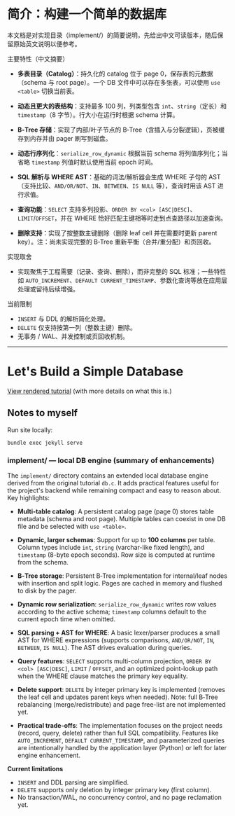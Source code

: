 # 简介：构建一个简单的数据库

本文档是对实现目录（implement/）的简要说明，先给出中文可读版本，随后保留原始英文说明以便参考。

主要特性（中文摘要）

- **多表目录（Catalog）**：持久化的 catalog 位于 page 0，保存表的元数据（schema 与 root page）。一个 DB 文件中可以存在多张表，可以使用 `use <table>` 切换当前表。

- **动态且更大的表结构**：支持最多 100 列，列类型包含 `int`、`string`（定长）和 `timestamp`（8 字节）。行大小在运行时根据 schema 计算。

- **B‑Tree 存储**：实现了内部/叶子节点的 B‑Tree（含插入与分裂逻辑），页被缓存到内存并由 pager 刷写到磁盘。

- **动态行序列化**：`serialize_row_dynamic` 根据当前 schema 将列值序列化；当省略 `timestamp` 列值时默认使用当前 epoch 时间。

- **SQL 解析与 WHERE AST**：基础的词法/解析器会生成 WHERE 子句的 AST（支持比较、`AND/OR/NOT`、`IN`、`BETWEEN`、`IS NULL` 等），查询时用该 AST 进行求值。

- **查询功能**：`SELECT` 支持多列投影、`ORDER BY <col> [ASC|DESC]`、`LIMIT`/`OFFSET`，并在 WHERE 恰好匹配主键相等时走到点查路径以加速查询。

- **删除支持**：实现了按整数主键删除（删除 leaf cell 并在需要时更新 parent key）。注：尚未实现完整的 B‑Tree 重新平衡（合并/重分配）和页回收。

实现取舍

- 实现聚焦于工程需要（记录、查询、删除），而非完整的 SQL 标准；一些特性如 `AUTO_INCREMENT`、`DEFAULT CURRENT_TIMESTAMP`、参数化查询等放在应用层处理或留待后续增强。

当前限制

- `INSERT` 与 DDL 的解析简化处理。
- `DELETE` 仅支持按第一列（整数主键）删除。
- 无事务 / WAL、并发控制或页回收机制。

---

# Let's Build a Simple Database

[View rendered tutorial](https://cstack.github.io/db_tutorial/) (with more details on what this is.)

## Notes to myself

Run site locally:
```
bundle exec jekyll serve
```

### implement/ — local DB engine (summary of enhancements)

The `implement/` directory contains an extended local database engine derived from the original tutorial `db.c`. It adds practical features useful for the project's backend while remaining compact and easy to reason about. Key highlights:

- **Multi-table catalog**: A persistent catalog page (page 0) stores table metadata (schema and root page). Multiple tables can coexist in one DB file and be selected with `use <table>`.

- **Dynamic, larger schemas**: Support for up to **100 columns** per table. Column types include `int`, `string` (varchar-like fixed length), and `timestamp` (8-byte epoch seconds). Row size is computed at runtime from the schema.

- **B‑Tree storage**: Persistent B‑Tree implementation for internal/leaf nodes with insertion and split logic. Pages are cached in memory and flushed to disk by the pager.

- **Dynamic row serialization**: `serialize_row_dynamic` writes row values according to the active schema; `timestamp` columns default to the current epoch time when omitted.

- **SQL parsing + AST for WHERE**: A basic lexer/parser produces a small AST for WHERE expressions (supports comparisons, `AND/OR/NOT`, `IN`, `BETWEEN`, `IS NULL`). The AST drives evaluation during queries.

- **Query features**: `SELECT` supports multi-column projection, `ORDER BY <col> [ASC|DESC]`, `LIMIT` / `OFFSET`, and an optimized point-lookup path when the WHERE clause matches the primary key equality.

- **Delete support**: `DELETE` by integer primary key is implemented (removes the leaf cell and updates parent keys when needed). Note: full B‑Tree rebalancing (merge/redistribute) and page free-list are not implemented yet.

- **Practical trade-offs**: The implementation focuses on the project needs (record, query, delete) rather than full SQL compatibility. Features like `AUTO_INCREMENT`, `DEFAULT CURRENT_TIMESTAMP`, and parameterized queries are intentionally handled by the application layer (Python) or left for later engine enhancement.

**Current limitations**

- `INSERT` and DDL parsing are simplified.
- `DELETE` supports only deletion by integer primary key (first column).
- No transaction/WAL, no concurrency control, and no page reclamation yet.